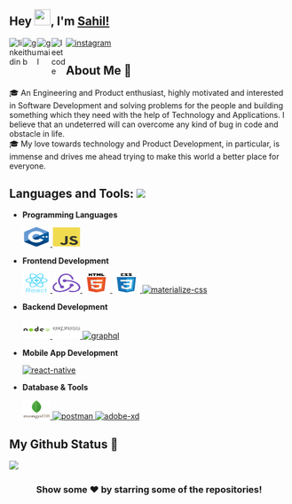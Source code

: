 ## Hey <img src="https://github.com/TheDudeThatCode/TheDudeThatCode/raw/master/Assets/Hi.gif" width="29" height="29" />, I'm <a href="https://www.linkedin.com/in/sahil-gevariya/" rel="nofollow">Sahil!</a>

<a href="https://www.linkedin.com/in/sahil-gevariya/" rel="nofollow">
    <img align="left" width="24px" src="https://cdn.jsdelivr.net/npm/simple-icons@3.0.1/icons/linkedin.svg" alt="linkedin" style="max-width: 100%;"/>
</a>
<a href="https://github.com/sahilgevariya" rel="nofollow">
    <img align="left" width="26px" src="https://cdn.jsdelivr.net/npm/simple-icons@3.0.1/icons/github.svg" alt="github" style="max-width: 100%;"/>
</a>
<a href="mailto:sahilgevariya@gmail.com">
    <img align="left" width="26px" src="https://cdn.jsdelivr.net/npm/simple-icons@v3/icons/gmail.svg" alt="gmail" style="max-width: 100%;"/>
</a>
<a href="https://leetcode.com/sahil329/" rel="nofollow">
    <img align="left" width="26px" src="https://cdn.jsdelivr.net/npm/simple-icons@3.1.0/icons/leetcode.svg" alt="leetcode" style="max-width: 100%;"/>
</a>
<a href="" rel="nofollow">
    <img width="26px" src="https://cdn.jsdelivr.net/npm/simple-icons@3.0.1/icons/instagram.svg" alt="instagram" style="max-width: 100%;"/>
</a>

## About Me 🚀
🎓 An Engineering and Product enthusiast, highly motivated and interested in Software Development and solving problems for the people and building something which they need with the help of Technology and Applications. I believe that an undeterred will can overcome any kind of bug in code and obstacle in life.
<br/>
🎓 My love towards technology and Product Development, in particular, is immense and drives me ahead trying to make this world a better place for everyone.

## Languages and Tools: <img src="https://media.giphy.com/media/WUlplcMpOCEmTGBtBW/giphy.gif" width="30" style="max-width: 100%;">
- **Programming Languages**
<ul>
<a target="_blank" rel="noopener noreferrer" href="">
   <img height="35" width="50" src="https://raw.githubusercontent.com/devicons/devicon/master/icons/cplusplus/cplusplus-original.svg" alt="cplusplus"/>
</a>
<a target="_blank" rel="noopener noreferrer" href="">
   <img height="35" width="50" src="https://raw.githubusercontent.com/devicons/devicon/master/icons/javascript/javascript-original.svg" alt="javascript"/>
</a>
</ul>

- **Frontend Development**
<ul>
<a target="_blank" rel="noopener noreferrer" href="">
   <img height="35" width="50" src="https://raw.githubusercontent.com/devicons/devicon/master/icons/react/react-original-wordmark.svg" alt="react"/>
</a>
<a target="_blank" rel="noopener noreferrer" href="">
   <img height="35" width="50" src="https://raw.githubusercontent.com/devicons/devicon/master/icons/redux/redux-original.svg" alt="redux"/>
</a>
<a target="_blank" rel="noopener noreferrer" href="">
   <img height="35" width="50" src="https://raw.githubusercontent.com/devicons/devicon/master/icons/html5/html5-original-wordmark.svg" alt="html"/>
</a>
<a target="_blank" rel="noopener noreferrer" href="">
   <img height="35" width="50" src="https://raw.githubusercontent.com/devicons/devicon/master/icons/css3/css3-original-wordmark.svg" alt="css"/>
</a>
<a target="_blank" rel="noopener noreferrer" href="">
   <img height="35" width="50" src="https://raw.githubusercontent.com/prplx/svg-logos/5585531d45d294869c4eaab4d7cf2e9c167710a9/svg/materialize.svg" alt="materialize-css"/>
</a>
</ul>

- **Backend Development**
<ul>
<a target="_blank" rel="noopener noreferrer" href="">
   <img height="35" width="50" src="https://raw.githubusercontent.com/devicons/devicon/master/icons/nodejs/nodejs-original-wordmark.svg" alt="nodejs"/>
</a>
<a target="_blank" rel="noopener noreferrer" href="">
   <img height="35" width="50" src="https://raw.githubusercontent.com/devicons/devicon/master/icons/express/express-original-wordmark.svg" alt="expressjs"/>
</a>
<a target="_blank" rel="noopener noreferrer" href="">
   <img height="35" width="50" src="https://www.vectorlogo.zone/logos/graphql/graphql-icon.svg" alt="graphql"/>
</a>
</ul>

- **Mobile App Development**
<ul>
<a target="_blank" rel="noopener noreferrer" href="">
   <img height="35" width="50" src="https://reactnative.dev/img/header_logo.svg" alt="react-native"/>
</a>
</ul>

- **Database & Tools**
<ul>
<a target="_blank" rel="noopener noreferrer" href="">
   <img height="35" width="50" src="https://raw.githubusercontent.com/devicons/devicon/master/icons/mongodb/mongodb-original-wordmark.svg" alt="mongodb"/>
</a>
<a target="_blank" rel="noopener noreferrer" href="">
   <img height="35" width="50" src="https://www.svgrepo.com/show/354202/postman-icon.svg" alt="postman"/>
</a>
<a target="_blank" rel="noopener noreferrer" href="">
   <img height="35" width="50" src="https://cdn.worldvectorlogo.com/logos/adobe-xd.svg" alt="adobe-xd"/>
</a>
</ul>

## My Github Status 🦸
<a target="_blank" rel="noopener noreferrer" href="#">
   <img src="https://github-readme-stats.vercel.app/api?username=sahilgevariya&show_icons=true&theme=default">
</a>
<div align="center" dir="auto"><h3 dir="auto">Show some ❤️ by starring some of the repositories!</h3></div>
